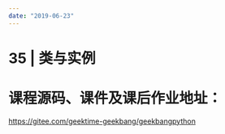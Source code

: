 ```yaml
---
date: "2019-06-23"
---  
```

      
# 35 | 类与实例
# 课程源码、课件及课后作业地址：

<https://gitee.com/geektime-geekbang/geekbangpython>

<!-- [[[read_end]]] -->